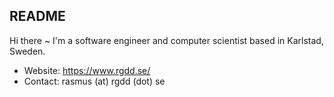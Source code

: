 ## README

Hi there ~ I'm a software engineer and computer scientist based in Karlstad, Sweden.

  - Website: https://www.rgdd.se/
  - Contact: rasmus (at) rgdd (dot) se
